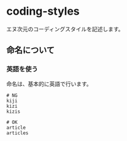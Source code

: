 # coding-styles
エヌ次元のコーディングスタイルを記述します。

## 命名について

### 英語を使う
命名は、基本的に英語で行います。

```
# NG
kiji
kizi
kizis

# OK
article
articles
```
